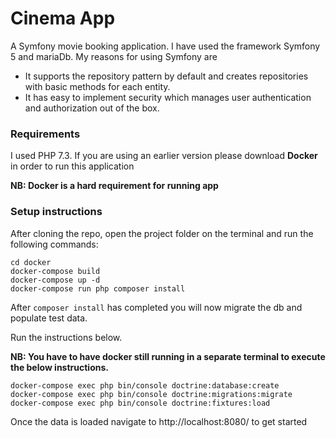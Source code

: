 # Cinema App
A Symfony movie booking application. I have used the framework Symfony 5 and mariaDb.
My reasons for using Symfony are
- It supports the repository pattern by default and creates repositories with basic methods
  for each entity.
- It has easy to implement security which manages user authentication and authorization out of the box.

### Requirements
I used PHP 7.3. If you are using an earlier version please download **Docker** in order to run this application

**NB: Docker is a hard requirement for running app**

### Setup instructions

After cloning the repo, open the project folder on the terminal and run the following commands:

```
cd docker
docker-compose build
docker-compose up -d
docker-compose run php composer install
```

After `composer install` has completed you will now migrate the db and populate test data.

Run the instructions below.

**NB: You have to have docker still running in a separate terminal to execute the below instructions.**

```
docker-compose exec php bin/console doctrine:database:create
docker-compose exec php bin/console doctrine:migrations:migrate
docker-compose exec php bin/console doctrine:fixtures:load
```
Once the data is loaded navigate to http://localhost:8080/ to get started
